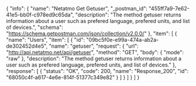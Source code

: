 {
  "info": {
    "name": "Netatmo Get Getuser",
    "_postman_id": "455ff7a9-7e62-41e5-bb0f-c978ed9c65da",
    "description": "The method getuser returns information about a user such as prefered language, prefered units, and list of devices.",
    "schema": "https://schema.getpostman.com/json/collection/v2.0.0/"
  },
  "item": [
    {
      "name": "Users",
      "item": [
        {
          "id": "09bc5f0e-e99a-474a-ab2a-de302452d4e5",
          "name": "getuser",
          "request": {
            "url": "http://api.netatmo.net/api/getuser",
            "method": "GET",
            "body": {
              "mode": "raw"
            },
            "description": "The method getuser returns information about a user such as prefered language, prefered units, and list of devices."
          },
          "response": [
            {
              "status": "OK",
              "code": 200,
              "name": "Response_200",
              "id": "68050c4f-a617-4e6e-814f-51377c349e82"
            }
          ]
        }
      ]
    }
  ]
}